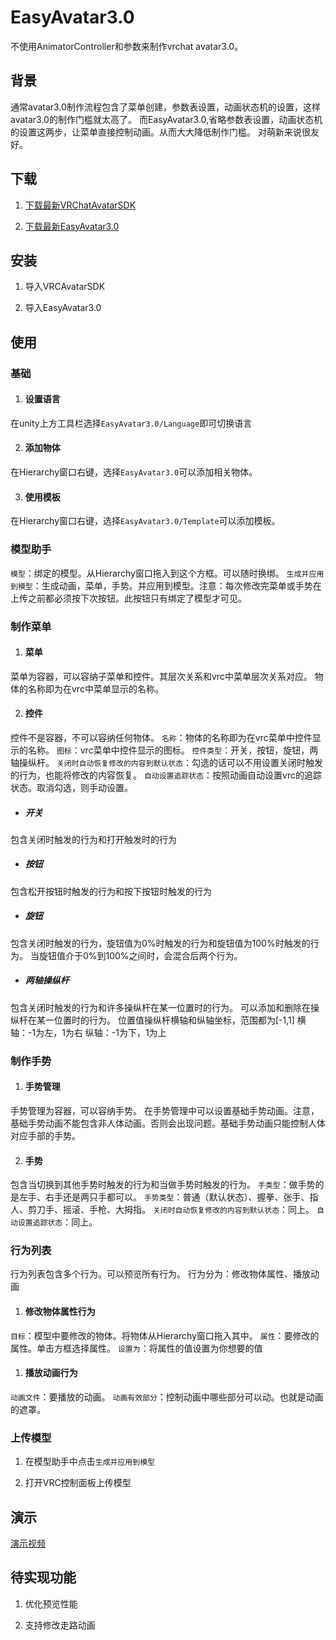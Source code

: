 ﻿# EasyAvatar3.0
不使用AnimatorController和参数来制作vrchat avatar3.0。

## 背景
通常avatar3.0制作流程包含了菜单创建，参数表设置，动画状态机的设置，这样avatar3.0的制作门槛就太高了。
而EasyAvatar3.0,省略参数表设置，动画状态机的设置这两步，让菜单直接控制动画。从而大大降低制作门槛。
对萌新来说很友好。

## 下载

1. [下载最新VRChatAvatarSDK](https://vrchat.com/download/sdk3-avatars/ "下载")

2. [下载最新EasyAvatar3.0](https://github.com/SkyTNT/EasyAvatar3.0/releases/latest "下载")

## 安装

1. 导入VRCAvatarSDK

2. 导入EasyAvatar3.0

## 使用

### 基础

1. #### 设置语言
在unity上方工具栏选择`EasyAvatar3.0/Language`即可切换语言

2. #### 添加物体
在Hierarchy窗口右键，选择`EasyAvatar3.0`可以添加相关物体。

3. #### 使用模板
在Hierarchy窗口右键，选择`EasyAvatar3.0/Template`可以添加模板。

### 模型助手
`模型`：绑定的模型。从Hierarchy窗口拖入到这个方框。可以随时换绑。
`生成并应用到模型`：生成动画，菜单，手势。并应用到模型。注意：每次修改完菜单或手势在上传之前都必须按下次按钮。此按钮只有绑定了模型才可见。

### 制作菜单

1. #### 菜单
菜单为容器，可以容纳子菜单和控件。其层次关系和vrc中菜单层次关系对应。
物体的名称即为在vrc中菜单显示的名称。

2. #### 控件
控件不是容器，不可以容纳任何物体。
`名称`：物体的名称即为在vrc菜单中控件显示的名称。
`图标`：vrc菜单中控件显示的图标。
`控件类型`：开关，按钮，旋钮，两轴操纵杆。
`关闭时自动恢复修改的内容到默认状态`：勾选的话可以不用设置关闭时触发的行为，也能将修改的内容恢复。
`自动设置追踪状态`：按照动画自动设置vrc的追踪状态。取消勾选，则手动设置。

 - ##### 开关
 包含关闭时触发的行为和打开触发时的行为

 - ##### 按钮
 包含松开按钮时触发的行为和按下按钮时触发的行为

 - ##### 旋钮
 包含关闭时触发的行为，旋钮值为0%时触发的行为和旋钮值为100%时触发的行为。
 当旋钮值介于0%到100%之间时，会混合后两个行为。

 - ##### 两轴操纵杆
 包含关闭时触发的行为和许多操纵杆在某一位置时的行为。
 可以添加和删除在操纵杆在某一位置时的行为。
 位置值操纵杆横轴和纵轴坐标，范围都为[-1,1]
 横轴：-1为左，1为右
 纵轴：-1为下，1为上

### 制作手势

1. #### 手势管理
手势管理为容器，可以容纳手势。
在手势管理中可以设置基础手势动画。注意，基础手势动画不能包含非人体动画。否则会出现问题。基础手势动画只能控制人体对应手部的手势。

2. #### 手势
包含当切换到其他手势时触发的行为和当做手势时触发的行为。
`手类型`：做手势的是左手、右手还是两只手都可以。
`手势类型`：普通（默认状态）、握拳、张手、指人、剪刀手、摇滚、手枪、大拇指。
`关闭时自动恢复修改的内容到默认状态`：同上。
`自动设置追踪状态`：同上。


### 行为列表

行为列表包含多个行为。可以预览所有行为。
行为分为：修改物体属性、播放动画

1. #### 修改物体属性行为
`目标`：模型中要修改的物体。将物体从Hierarchy窗口拖入其中。
`属性`：要修改的属性。单击方框选择属性。
`设置为`：将属性的值设置为你想要的值

1. #### 播放动画行为
`动画文件`：要播放的动画。
`动画有效部分`：控制动画中哪些部分可以动。也就是动画的遮罩。

### 上传模型

1. 在模型助手中点击`生成并应用到模型`

2. 打开VRC控制面板上传模型

## 演示

[演示视频](https://www.bilibili.com/video/BV1uZ4y1w76G/)

## 待实现功能

1. 优化预览性能

2. 支持修改走路动画

